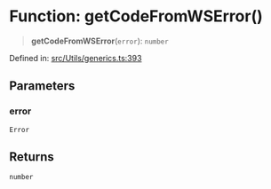 # Function: getCodeFromWSError()

> **getCodeFromWSError**(`error`): `number`

Defined in: [src/Utils/generics.ts:393](https://github.com/WhiskeySockets/Baileys/blob/2fdabb7f387029b680a2c5e056c7022c25b0f110/src/Utils/generics.ts#L393)

## Parameters

### error

`Error`

## Returns

`number`
